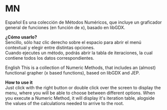 # MN

Español
Es una colección de Métodos Numéricos, que incluye un graficador general de funciones (en función de x), basado en libGDX.

<b> ¿Cómo usarlo? </b><br>
Sencillo, sólo haz clic derecho sobre el espacio para abrir el menú contextual y elegir entre distintas opciones.<br>
Cuando ejecutes un método, podrás abrir la tabla de iteraciones, la cual contiene todos los datos correspondientes.

English
This is a collection of Numeric Methods, that includes an (almost) functional grapher (x based functions), based on libGDX and JEP.

<b>How to use it</b><br>
Just click with the right button or double click over the screen to display the menu, where you will be able to choose between different options.
When you execute a Numeric Method, it will display it's iteration table, alogside the values of the calculations needed to arrive to the root.
